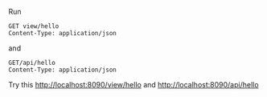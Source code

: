 Run
```
GET view/hello
Content-Type: application/json
```

and
```
GET/api/hello
Content-Type: application/json
```

Try this [http://localhost:8090/view/hello](http://localhost:8090/view/hello) and [http://localhost:8090/api/hello](http://localhost:8090/api/hello)
